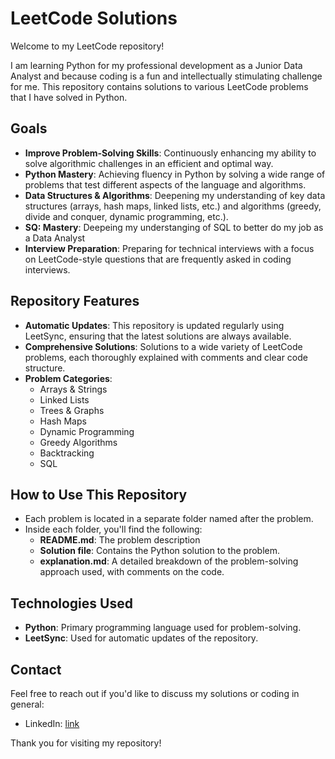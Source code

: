 # LeetCode Solutions

Welcome to my LeetCode repository!

I am learning Python for my professional development as a Junior Data Analyst and because coding is a fun and
intellectually stimulating challenge for me. This repository contains solutions to various LeetCode problems that I have
solved in Python.

## Goals

- **Improve Problem-Solving Skills**: Continuously enhancing my ability to solve algorithmic challenges in an efficient
  and optimal way.
- **Python Mastery**: Achieving fluency in Python by solving a wide range of problems that test different aspects of the
  language and algorithms.
- **Data Structures & Algorithms**: Deepening my understanding of key data structures (arrays, hash maps, linked lists,
  etc.) and algorithms (greedy, divide and conquer, dynamic programming, etc.).
- **SQ: Mastery**: Deepeing my understanging of SQL to better do my job as a Data Analyst
- **Interview Preparation**: Preparing for technical interviews with a focus on LeetCode-style questions that are
  frequently asked in coding interviews.

## Repository Features

- **Automatic Updates**: This repository is updated regularly using LeetSync, ensuring that the latest solutions are
  always available.
- **Comprehensive Solutions**: Solutions to a wide variety of LeetCode problems, each thoroughly explained with comments
  and clear code structure.
- **Problem Categories**:
    - Arrays & Strings
    - Linked Lists
    - Trees & Graphs
    - Hash Maps
    - Dynamic Programming
    - Greedy Algorithms
    - Backtracking
    - SQL

## How to Use This Repository

- Each problem is located in a separate folder named after the problem.
- Inside each folder, you'll find the following:
    - **README.md**: The problem description
    - **Solution file**: Contains the Python solution to the problem.
    - **explanation.md**: A detailed breakdown of the problem-solving approach used, with comments on the code.

## Technologies Used

- **Python**: Primary programming language used for problem-solving.
- **LeetSync**: Used for automatic updates of the repository.

## Contact

Feel free to reach out if you'd like to discuss my solutions or coding in general:

- LinkedIn: [link](https://bg.linkedin.com/in/kiril-tanev-44a17621b)

Thank you for visiting my repository!
